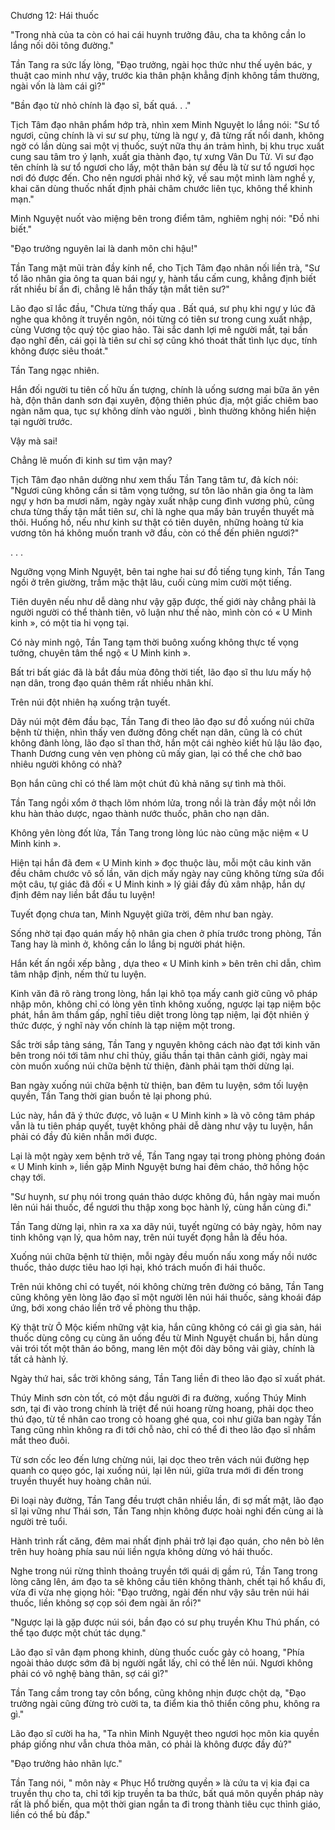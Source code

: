 




Chương 12: Hái thuốc


"Trong nhà của ta còn có hai cái huynh trưởng đâu, cha ta không cần lo lắng nối dõi tông đường."

Tần Tang ra sức lấy lòng, "Đạo trưởng, ngài học thức như thế uyên bác, y thuật cao minh như vậy, trước kia thân phận khẳng định không tầm thường, ngài vốn là làm cái gì?"

"Bần đạo từ nhỏ chính là đạo sĩ, bất quá. . ."

Tịch Tâm đạo nhân phẩm hớp trà, nhìn xem Minh Nguyệt lo lắng nói: "Sư tổ ngươi, cũng chính là vi sư sư phụ, từng là ngự y, đã từng rất nổi danh, không ngờ có lần dùng sai một vị thuốc, suýt nữa thụ án trảm hình, bị khu trục xuất cung sau tâm tro ý lạnh, xuất gia thành đạo, tự xưng Vân Du Tử. Vi sư đạo tên chính là sư tổ ngươi cho lấy, một thân bản sự đều là từ sư tổ ngươi học nơi đó được đến. Cho nên ngươi phải nhớ kỹ, về sau một mình làm nghề y, khai căn dùng thuốc nhất định phải châm chước liên tục, không thể khinh mạn."

Minh Nguyệt nuốt vào miệng bên trong điểm tâm, nghiêm nghị nói: "Đồ nhi biết."

"Đạo trưởng nguyên lai là danh môn chi hậu!"

Tần Tang mặt mũi tràn đầy kính nể, cho Tịch Tâm đạo nhân nối liền trà, "Sư tổ lão nhân gia ông ta quan bái ngự y, hành tẩu cấm cung, khẳng định biết rất nhiều bí ẩn đi, chẳng lẽ hắn thấy tận mắt tiên sư?"

Lão đạo sĩ lắc đầu, "Chưa từng thấy qua . Bất quá, sư phụ khi ngự y lúc đã nghe qua không ít truyền ngôn, nói từng có tiên sư trong cung xuất nhập, cùng Vương tộc quý tộc giao hảo. Tài sắc danh lợi mê người mắt, tại bần đạo nghĩ đến, cái gọi là tiên sư chỉ sợ cũng khó thoát thất tình lục dục, tính không được siêu thoát."

Tần Tang ngạc nhiên.

Hắn đối người tu tiên cố hữu ấn tượng, chính là uống sương mai bữa ăn yên hà, độn thân danh sơn đại xuyên, động thiên phúc địa, một giấc chiêm bao ngàn năm qua, tục sự không dính vào người , bình thường không hiển hiện tại người trước.

Vậy mà sai!

Chẳng lẽ muốn đi kinh sư tìm vận may?

Tịch Tâm đạo nhân dường như xem thấu Tần Tang tâm tư, đả kích nói: "Ngươi cũng không cần si tâm vọng tưởng, sư tôn lão nhân gia ông ta làm ngự y hơn ba mươi năm, ngày ngày xuất nhập cung đình vương phủ, cũng chưa từng thấy tận mắt tiên sư, chỉ là nghe qua mấy bản truyền thuyết mà thôi. Huống hồ, nếu như kinh sư thật có tiên duyên, những hoàng tử kia vương tôn há không muốn tranh vỡ đầu, còn có thể đến phiên ngươi?"

. . .

Ngưỡng vọng Minh Nguyệt, bên tai nghe hai sư đồ tiếng tụng kinh, Tần Tang ngồi ở trên giường, trầm mặc thật lâu, cuối cùng mỉm cười một tiếng.

Tiên duyên nếu như dễ dàng như vậy gặp được, thế giới này chẳng phải là người người có thể thành tiên, vô luận như thế nào, mình còn có « U Minh kinh », có một tia hi vọng tại.

Có này minh ngộ, Tần Tang tạm thời buông xuống không thực tế vọng tưởng, chuyên tâm thể ngộ « U Minh kinh ».

Bất tri bất giác đã là bắt đầu mùa đông thời tiết, lão đạo sĩ thu lưu mấy hộ nạn dân, trong đạo quán thêm rất nhiều nhân khí.

Trên núi đột nhiên hạ xuống trận tuyết.

Dãy núi một đêm đầu bạc, Tần Tang đi theo lão đạo sư đồ xuống núi chữa bệnh từ thiện, nhìn thấy ven đường đông chết nạn dân, cũng là có chút không đành lòng, lão đạo sĩ than thở, hắn một cái nghèo kiết hủ lậu lão đạo, Thanh Dương cung vẻn vẹn phòng cũ mấy gian, lại có thể che chở bao nhiêu người không có nhà?

Bọn hắn cũng chỉ có thể làm một chút đủ khả năng sự tình mà thôi.

Tần Tang ngồi xổm ở thạch lõm nhóm lửa, trong nồi là tràn đầy một nồi lớn khu hàn thảo dược, ngao thành nước thuốc, phân cho nạn dân.

Không yên lòng đốt lửa, Tần Tang trong lòng lúc nào cũng mặc niệm « U Minh kinh ».

Hiện tại hắn đã đem « U Minh kinh » đọc thuộc làu, mỗi một câu kinh văn đều châm chước vô số lần, văn dịch mấy ngày nay cũng không từng sửa đổi một câu, tự giác đã đối « U Minh kinh » lý giải đầy đủ xâm nhập, hắn dự định đêm nay liền bắt đầu tu luyện!

Tuyết đọng chưa tan, Minh Nguyệt giữa trời, đêm như ban ngày.

Sống nhờ tại đạo quán mấy hộ nhân gia chen ở phía trước trong phòng, Tần Tang hay là mình ở, không cần lo lắng bị người phát hiện.

Hắn kết ấn ngồi xếp bằng , dựa theo « U Minh kinh » bên trên chỉ dẫn, chìm tâm nhập định, nếm thử tu luyện.

Kinh văn đã rõ ràng trong lòng, hắn lại khô tọa mấy canh giờ cũng vô pháp nhập môn, không chỉ có lòng yên tĩnh không xuống, ngược lại tạp niệm bộc phát, hắn âm thầm gấp, nghĩ tiêu diệt trong lòng tạp niệm, lại đột nhiên ý thức được, ý nghĩ này vốn chính là tạp niệm một trong.

Sắc trời sắp tảng sáng, Tần Tang y nguyên không cách nào đạt tới kinh văn bên trong nói tới tâm như chỉ thủy, giấu thần tại thân cảnh giới, ngày mai còn muốn xuống núi chữa bệnh từ thiện, đành phải tạm thời dừng lại.

Ban ngày xuống núi chữa bệnh từ thiện, ban đêm tu luyện, sớm tối luyện quyền, Tần Tang thời gian buồn tẻ lại phong phú.

Lúc này, hắn đã ý thức được, vô luận « U Minh kinh » là võ công tâm pháp vẫn là tu tiên pháp quyết, tuyệt không phải dễ dàng như vậy tu luyện, hắn phải có đầy đủ kiên nhẫn mới được.

Lại là một ngày xem bệnh trở về, Tần Tang ngay tại trong phòng phỏng đoán « U Minh kinh », liền gặp Minh Nguyệt bưng hai đêm cháo, thở hồng hộc chạy tới.

"Sư huynh, sư phụ nói trong quán thảo dược không đủ, hắn ngày mai muốn lên núi hái thuốc, để ngươi thu thập xong bọc hành lý, cùng hắn cùng đi."

Tần Tang dừng lại, nhìn ra xa xa dãy núi, tuyết ngừng có bảy ngày, hôm nay tinh không vạn lý, qua hôm nay, trên núi tuyết đọng hẳn là đều hóa.

Xuống núi chữa bệnh từ thiện, mỗi ngày đều muốn nấu xong mấy nồi nước thuốc, thảo dược tiêu hao lợi hại, khó trách muốn đi hái thuốc.

Trên núi không chỉ có tuyết, nói không chừng trên đường có băng, Tần Tang cũng không yên lòng lão đạo sĩ một người lên núi hái thuốc, sảng khoái đáp ứng, bới xong cháo liền trở về phòng thu thập.

Kỳ thật trừ Ô Mộc kiếm những vật kia, hắn cũng không có cái gì gia sản, hái thuốc dùng công cụ cùng ăn uống đều từ Minh Nguyệt chuẩn bị, hắn dùng vải trói tốt một thân áo bông, mang lên một đôi dày bông vải giày, chính là tất cả hành lý.

Ngày thứ hai, sắc trời không sáng, Tần Tang liền đi theo lão đạo sĩ xuất phát.

Thúy Minh sơn còn tốt, có một đầu người đi ra đường, xuống Thúy Minh sơn, tại đi vào trong chính là triệt để núi hoang rừng hoang, phải dọc theo thú đạo, từ tề nhân cao trong cỏ hoang ghé qua, coi như giữa ban ngày Tần Tang cũng nhìn không ra đi tới chỗ nào, chỉ có thể đi theo lão đạo sĩ nhắm mắt theo đuôi.

Từ sơn cốc leo đến lưng chừng núi, lại dọc theo trên vách núi đường hẹp quanh co quẹo góc, lại xuống núi, lại lên núi, giữa trưa mới đi đến trong truyền thuyết huy hoàng chân núi.

Đi loại này đường, Tần Tang đều trượt chân nhiều lần, đi sợ mất mật, lão đạo sĩ lại vững như Thái sơn, Tần Tang nhịn không được hoài nghi đến cùng ai là người trẻ tuổi.

Hành trình rất căng, đêm mai nhất định phải trở lại đạo quán, cho nên bò lên trên huy hoàng phía sau núi liền ngựa không dừng vó hái thuốc.

Nghe trong núi rừng thỉnh thoảng truyền tới quái dị gầm rú, Tần Tang trong lòng căng lên, ám đạo ta sẽ không cầu tiên không thành, chết tại hổ khẩu đi, vừa đi vừa nhẹ giọng hỏi: "Đạo trưởng, ngài đến như vậy sâu trên núi hái thuốc, liền không sợ cọp sói đem ngài ăn rồi?"

"Ngược lại là gặp được núi sói, bần đạo có sư phụ truyền Khu Thú phấn, có thể tạo được một chút tác dụng."

Lão đạo sĩ vân đạm phong khinh, dùng thuốc cuốc gảy cỏ hoang, "Phía ngoài thảo dược sớm đã bị người ngắt lấy, chỉ có thể lên núi. Ngươi không phải có võ nghệ bàng thân, sợ cái gì?"

Tần Tang cầm trong tay côn bổng, cũng không nhịn được chột dạ, "Đạo trưởng ngài cũng đừng trò cười ta, ta điểm kia thô thiển công phu, không ra gì."

Lão đạo sĩ cười ha ha, "Ta nhìn Minh Nguyệt theo ngươi học môn kia quyền pháp giống như vẫn chưa thỏa mãn, có phải là không được đầy đủ?"

"Đạo trưởng hảo nhãn lực."

Tần Tang nói, " môn này « Phục Hổ trường quyền » là cứu ta vị kia đại ca truyền thụ cho ta, chỉ tới kịp truyền ta ba thức, bất quá môn quyền pháp này rất là phổ biến, qua một thời gian ngắn ta đi trong thành tiêu cục thỉnh giáo, liền có thể bù đắp."




